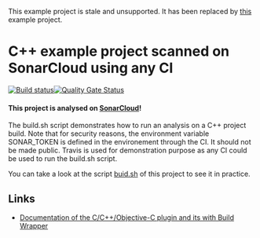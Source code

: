 This example project is stale and unsupported. It has been replaced by [this](https://github.com/sonarsource-cfamily-examples) example project.

# C++ example project scanned on SonarCloud using any CI

[![Build status](https://travis-ci.org/SonarSource/sonarcloud_example_cpp-cmake-macos-otherci.svg?branch=master)](https://travis-ci.org/SonarSource/sonarcloud_example_cpp-cmake-macos-otherci)[![Quality Gate Status](https://sonarcloud.io/api/project_badges/measure?project=sonarcloud_example_cpp-cmake-macos-otherci&metric=alert_status)](https://sonarcloud.io/dashboard?id=sonarcloud_example_cpp-cmake-macos-otherci)

#### This project is analysed on [SonarCloud](https://sonarcloud.io)!

The build.sh script demonstrates how to run an analysis on a C++ project build.
Note that for security reasons, the environment variable SONAR_TOKEN is defined in the environement through the CI. It should not be made public.
Travis is used for demonstration purpose as any CI could be used to run the build.sh script.

You can take a look at the script
[buid.sh](https://github.com/SonarSource/sonarcloud_example_cpp-cmake-macos-otherci/blob/master/build.sh)
of this project to see it in practice.

## Links
- [Documentation of the C/C++/Objective-C plugin and its with Build Wrapper](http://docs.sonarqube.org/x/pwAv)
